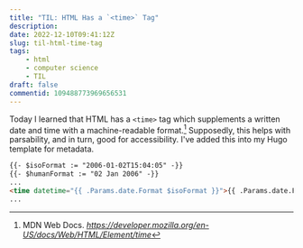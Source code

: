 ```yaml
---
title: "TIL: HTML Has a `<time>` Tag"
description: 
date: 2022-12-10T09:41:12Z
slug: til-html-time-tag
tags: 
    - html
    - computer science
    - TIL
draft: false
commentid: 109488773969656531
---
```


Today I learned that HTML has a `<time>` tag which supplements a written date and time with a machine-readable format.[^1] Supposedly, this helps with parsability, and in turn, good for accessibility. I've added this into my Hugo template for metadata.

```html
{{- $isoFormat := "2006-01-02T15:04:05" -}}
{{- $humanFormat := "02 Jan 2006" -}}
...
<time datetime="{{ .Params.date.Format $isoFormat }}">{{ .Params.date.Format $humanFormat }}</time>
...
```




[^1]: MDN Web Docs. _https://developer.mozilla.org/en-US/docs/Web/HTML/Element/time_
